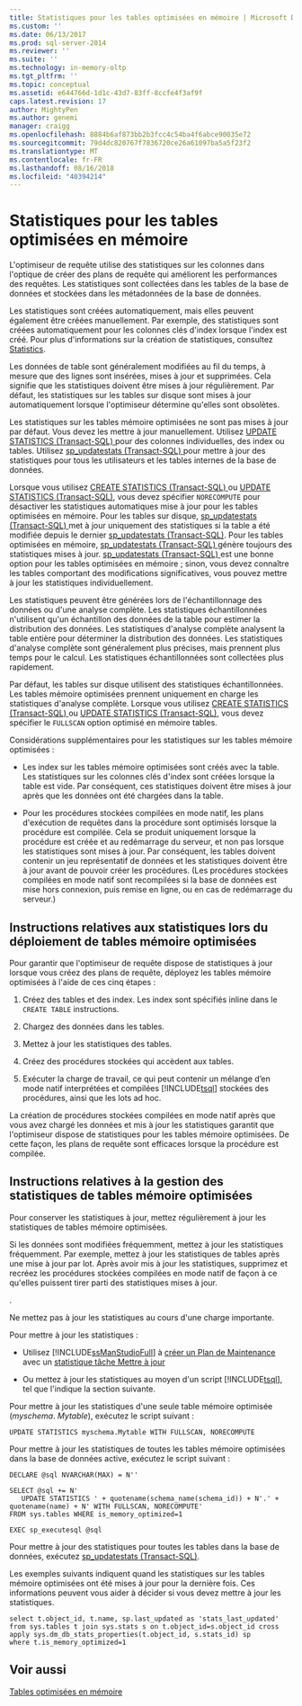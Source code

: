 ```yaml
---
title: Statistiques pour les tables optimisées en mémoire | Microsoft Docs
ms.custom: ''
ms.date: 06/13/2017
ms.prod: sql-server-2014
ms.reviewer: ''
ms.suite: ''
ms.technology: in-memory-oltp
ms.tgt_pltfrm: ''
ms.topic: conceptual
ms.assetid: e644766d-1d1c-43d7-83ff-8ccfe4f3af9f
caps.latest.revision: 17
author: MightyPen
ms.author: genemi
manager: craigg
ms.openlocfilehash: 8884b6af873bb2b3fcc4c54ba4f6abce90035e72
ms.sourcegitcommit: 79d4dc820767f7836720ce26a61097ba5a5f23f2
ms.translationtype: MT
ms.contentlocale: fr-FR
ms.lasthandoff: 08/16/2018
ms.locfileid: "40394214"
---
```

# <a name="statistics-for-memory-optimized-tables"></a>Statistiques pour les tables optimisées en mémoire
  L'optimiseur de requête utilise des statistiques sur les colonnes dans l'optique de créer des plans de requête qui améliorent les performances des requêtes. Les statistiques sont collectées dans les tables de la base de données et stockées dans les métadonnées de la base de données.  
  
 Les statistiques sont créées automatiquement, mais elles peuvent également être créées manuellement. Par exemple, des statistiques sont créées automatiquement pour les colonnes clés d'index lorsque l'index est créé. Pour plus d'informations sur la création de statistiques, consultez [Statistics](../statistics/statistics.md).  
  
 Les données de table sont généralement modifiées au fil du temps, à mesure que des lignes sont insérées, mises à jour et supprimées. Cela signifie que les statistiques doivent être mises à jour régulièrement. Par défaut, les statistiques sur les tables sur disque sont mises à jour automatiquement lorsque l'optimiseur détermine qu'elles sont obsolètes.  
  
 Les statistiques sur les tables mémoire optimisées ne sont pas mises à jour par défaut. Vous devez les mettre à jour manuellement. Utilisez [UPDATE STATISTICS &#40;Transact-SQL&#41; ](/sql/t-sql/statements/update-statistics-transact-sql) pour des colonnes individuelles, des index ou tables. Utilisez [sp_updatestats &#40;Transact-SQL&#41; ](/sql/relational-databases/system-stored-procedures/sp-updatestats-transact-sql) pour mettre à jour des statistiques pour tous les utilisateurs et les tables internes de la base de données.  
  
 Lorsque vous utilisez [CREATE STATISTICS &#40;Transact-SQL&#41; ](/sql/t-sql/statements/create-statistics-transact-sql) ou [UPDATE STATISTICS &#40;Transact-SQL&#41;](/sql/t-sql/statements/update-statistics-transact-sql), vous devez spécifier `NORECOMPUTE` pour désactiver les statistiques automatiques mise à jour pour les tables optimisées en mémoire. Pour les tables sur disque, [sp_updatestats &#40;Transact-SQL&#41; ](/sql/relational-databases/system-stored-procedures/sp-updatestats-transact-sql) met à jour uniquement des statistiques si la table a été modifiée depuis le dernier [sp_updatestats &#40;Transact-SQL&#41;](/sql/relational-databases/system-stored-procedures/sp-updatestats-transact-sql). Pour les tables optimisées en mémoire, [sp_updatestats &#40;Transact-SQL&#41; ](/sql/relational-databases/system-stored-procedures/sp-updatestats-transact-sql) génère toujours des statistiques mises à jour. [sp_updatestats &#40;Transact-SQL&#41; ](/sql/relational-databases/system-stored-procedures/sp-updatestats-transact-sql) est une bonne option pour les tables optimisées en mémoire ; sinon, vous devez connaître les tables comportant des modifications significatives, vous pouvez mettre à jour les statistiques individuellement.  
  
 Les statistiques peuvent être générées lors de l'échantillonnage des données ou d'une analyse complète. Les statistiques échantillonnées n'utilisent qu'un échantillon des données de la table pour estimer la distribution des données. Les statistiques d'analyse complète analysent la table entière pour déterminer la distribution des données. Les statistiques d'analyse complète sont généralement plus précises, mais prennent plus temps pour le calcul. Les statistiques échantillonnées sont collectées plus rapidement.  
  
 Par défaut, les tables sur disque utilisent des statistiques échantillonnées. Les tables mémoire optimisées prennent uniquement en charge les statistiques d'analyse complète. Lorsque vous utilisez [CREATE STATISTICS &#40;Transact-SQL&#41; ](/sql/t-sql/statements/create-statistics-transact-sql) ou [UPDATE STATISTICS &#40;Transact-SQL&#41;](/sql/t-sql/statements/update-statistics-transact-sql), vous devez spécifier le `FULLSCAN` option optimisé en mémoire tables.  
  
 Considérations supplémentaires pour les statistiques sur les tables mémoire optimisées :  
  
-   Les index sur les tables mémoire optimisées sont créés avec la table. Les statistiques sur les colonnes clés d'index sont créées lorsque la table est vide. Par conséquent, ces statistiques doivent être mises à jour après que les données ont été chargées dans la table.  
  
-   Pour les procédures stockées compilées en mode natif, les plans d'exécution de requêtes dans la procédure sont optimisés lorsque la procédure est compilée. Cela se produit uniquement lorsque la procédure est créée et au redémarrage du serveur, et non pas lorsque les statistiques sont mises à jour. Par conséquent, les tables doivent contenir un jeu représentatif de données et les statistiques doivent être à jour avant de pouvoir créer les procédures. (Les procédures stockées compilées en mode natif sont recompilées si la base de données est mise hors connexion, puis remise en ligne, ou en cas de redémarrage du serveur.)  
  
## <a name="guidelines-for-statistics-when-deploying-memory-optimized-tables"></a>Instructions relatives aux statistiques lors du déploiement de tables mémoire optimisées  
 Pour garantir que l'optimiseur de requête dispose de statistiques à jour lorsque vous créez des plans de requête, déployez les tables mémoire optimisées à l'aide de ces cinq étapes :  
  
1.  Créez des tables et des index. Les index sont spécifiés inline dans le `CREATE TABLE` instructions.  
  
2.  Chargez des données dans les tables.  
  
3.  Mettez à jour les statistiques des tables.  
  
4.  Créez des procédures stockées qui accèdent aux tables.  
  
5.  Exécuter la charge de travail, ce qui peut contenir un mélange d’en mode natif interprétées et compilées [!INCLUDE[tsql](../../../includes/tsql-md.md)] stockées des procédures, ainsi que les lots ad hoc.  
  
 La création de procédures stockées compilées en mode natif après que vous avez chargé les données et mis à jour les statistiques garantit que l'optimiseur dispose de statistiques pour les tables mémoire optimisées. De cette façon, les plans de requête sont efficaces lorsque la procédure est compilée.  
  
## <a name="guidelines-for-maintaining-statistics-on-memory-optimized-tables"></a>Instructions relatives à la gestion des statistiques de tables mémoire optimisées  
 Pour conserver les statistiques à jour, mettez régulièrement à jour les statistiques de tables mémoire optimisées.  
  
 Si les données sont modifiées fréquemment, mettez à jour les statistiques fréquemment. Par exemple, mettez à jour les statistiques de tables après une mise à jour par lot. Après avoir mis à jour les statistiques, supprimez et recréez les procédures stockées compilées en mode natif de façon à ce qu'elles puissent tirer parti des statistiques mises à jour.  
  
 .  
  
 Ne mettez pas à jour les statistiques au cours d'une charge importante.  
  
 Pour mettre à jour les statistiques :  
  
-   Utilisez [!INCLUDE[ssManStudioFull](../../includes/ssmanstudiofull-md.md)] à [créer un Plan de Maintenance](../maintenance-plans/create-a-maintenance-plan.md) avec un [statistique tâche Mettre à jour](../maintenance-plans/update-statistics-task-maintenance-plan.md)  
  
-   Ou mettez à jour les statistiques au moyen d'un script [!INCLUDE[tsql](../../../includes/tsql-md.md)], tel que l'indique la section suivante.  
  
 Pour mettre à jour les statistiques d'une seule table mémoire optimisée (*myschema*. *Mytable*), exécutez le script suivant :  
  
```  
UPDATE STATISTICS myschema.Mytable WITH FULLSCAN, NORECOMPUTE  
```  
  
 Pour mettre à jour les statistiques de toutes les tables mémoire optimisées dans la base de données active, exécutez le script suivant :  
  
```tsql  
DECLARE @sql NVARCHAR(MAX) = N''  
  
SELECT @sql += N'  
   UPDATE STATISTICS ' + quotename(schema_name(schema_id)) + N'.' + quotename(name) + N' WITH FULLSCAN, NORECOMPUTE'  
FROM sys.tables WHERE is_memory_optimized=1  
  
EXEC sp_executesql @sql  
```  
  
 Pour mettre à jour des statistiques pour toutes les tables dans la base de données, exécutez [sp_updatestats &#40;Transact-SQL&#41;](/sql/relational-databases/system-stored-procedures/sp-updatestats-transact-sql).  
  
 Les exemples suivants indiquent quand les statistiques sur les tables mémoire optimisées ont été mises à jour pour la dernière fois. Ces informations peuvent vous aider à décider si vous devez mettre à jour les statistiques.  
  
```tsql  
select t.object_id, t.name, sp.last_updated as 'stats_last_updated'  
from sys.tables t join sys.stats s on t.object_id=s.object_id cross apply sys.dm_db_stats_properties(t.object_id, s.stats_id) sp  
where t.is_memory_optimized=1  
```  
  
## <a name="see-also"></a>Voir aussi  
 [Tables optimisées en mémoire](memory-optimized-tables.md)  
  
  
